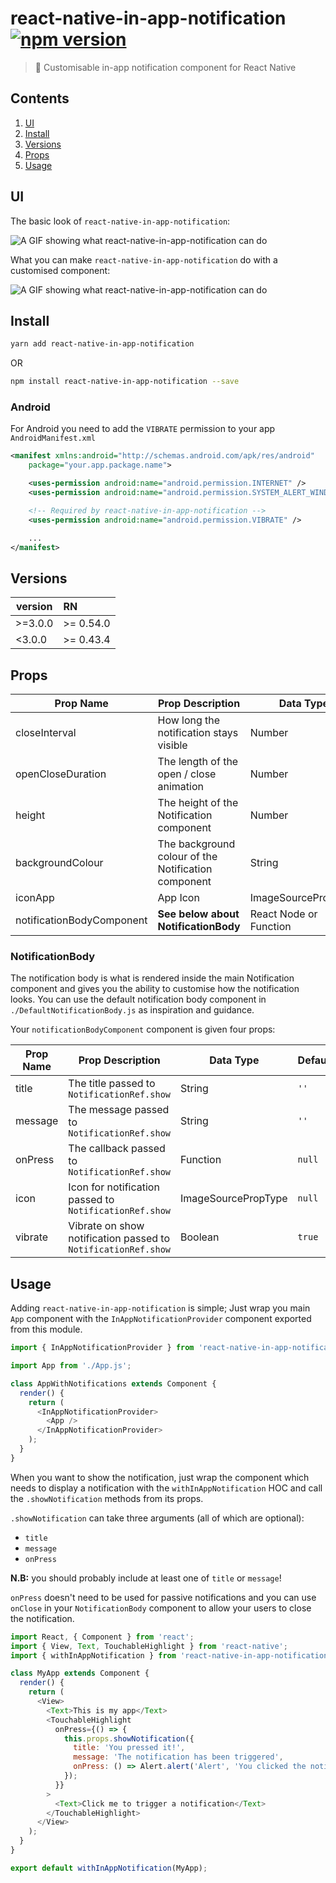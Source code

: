 # react-native-in-app-notification [![npm version](https://badge.fury.io/js/react-native-in-app-notification.svg)](https://badge.fury.io/js/react-native-in-app-notification)

> :bell: Customisable in-app notification component for React Native

## Contents

1. [UI](#ui)
2. [Install](#install)
3. [Versions](#versions)
4. [Props](#props)
5. [Usage](#usage)

## UI

The basic look of `react-native-in-app-notification`:

![A GIF showing what react-native-in-app-notification can do](http://i.imgur.com/3PILcKg.gif)

What you can make `react-native-in-app-notification` do with a customised component:

![A GIF showing what react-native-in-app-notification can do](http://i.imgur.com/k0SBlrW.gif)

## Install

```bash
yarn add react-native-in-app-notification
```

OR

```bash
npm install react-native-in-app-notification --save
```

### Android

For Android you need to add the `VIBRATE` permission to your app `AndroidManifest.xml`
```xml
<manifest xmlns:android="http://schemas.android.com/apk/res/android"
    package="your.app.package.name">

    <uses-permission android:name="android.permission.INTERNET" />
    <uses-permission android:name="android.permission.SYSTEM_ALERT_WINDOW"/>

    <!-- Required by react-native-in-app-notification -->
    <uses-permission android:name="android.permission.VIBRATE" />

    ...
</manifest>
```

## Versions

| version | RN        |
| ------- | :-------- |
| >=3.0.0 | >= 0.54.0 |
| <3.0.0  | >= 0.43.4 |

## Props

| Prop Name                 | Prop Description                                    | Data Type              | Required    | Default                     |
| ------------------------- | --------------------------------------------------- | ---------------------- | ----------- | --------------------------- |
| closeInterval             | How long the notification stays visible             | Number                 | No          | `4000`                      |
| openCloseDuration         | The length of the open / close animation            | Number                 | No          | `200`                       |
| height                    | The height of the Notification component            | Number                 | No          | `80`                        |
| backgroundColour          | The background colour of the Notification component | String                 | No          | `white`                     |
| iconApp                   | App Icon                                            | ImageSourcePropType    | No          | `null`                      |
| notificationBodyComponent | **See below about NotificationBody**                | React Node or Function | Recommended | `./DefaultNotificationBody` |

### NotificationBody

The notification body is what is rendered inside the main Notification component and gives you the ability to customise how the notification looks. You can use the default notification body component in `./DefaultNotificationBody.js` as inspiration and guidance.

Your `notificationBodyComponent` component is given four props:

| Prop Name | Prop Description                                              | Data Type           | Default |
| --------- | ------------------------------------------------------------- | ------------------- | ------- |
| title     | The title passed to `NotificationRef.show`                    | String              | `''`    |
| message   | The message passed to `NotificationRef.show`                  | String              | `''`    |
| onPress   | The callback passed to `NotificationRef.show`                 | Function            | `null`  |
| icon      | Icon for notification passed to `NotificationRef.show`        | ImageSourcePropType | `null`  |
| vibrate   | Vibrate on show notification passed to `NotificationRef.show` | Boolean             | `true`  |

## Usage

Adding `react-native-in-app-notification` is simple;
Just wrap you main `App` component with the `InAppNotificationProvider` component exported from this module.

```javascript
import { InAppNotificationProvider } from 'react-native-in-app-notification';

import App from './App.js';

class AppWithNotifications extends Component {
  render() {
    return (
      <InAppNotificationProvider>
        <App />
      </InAppNotificationProvider>
    );
  }
}
```

When you want to show the notification, just wrap the component which needs to display a notification with the `withInAppNotification` HOC and call the `.showNotification` methods from its props.

`.showNotification` can take three arguments (all of which are optional):

- `title`
- `message`
- `onPress`

**N.B:** you should probably include at least one of `title` or `message`!

`onPress` doesn't need to be used for passive notifications and you can use `onClose` in your `NotificationBody` component to allow your users to close the notification.

```javascript
import React, { Component } from 'react';
import { View, Text, TouchableHighlight } from 'react-native';
import { withInAppNotification } from 'react-native-in-app-notification';

class MyApp extends Component {
  render() {
    return (
      <View>
        <Text>This is my app</Text>
        <TouchableHighlight
          onPress={() => {
            this.props.showNotification({
              title: 'You pressed it!',
              message: 'The notification has been triggered',
              onPress: () => Alert.alert('Alert', 'You clicked the notification!')
            });
          }}
        >
          <Text>Click me to trigger a notification</Text>
        </TouchableHighlight>
      </View>
    );
  }
}

export default withInAppNotification(MyApp);
```
